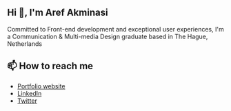 ## Hi 👋, I'm Aref Akminasi 
Committed to Front-end development and exceptional user experiences, I'm a Communication & Multi-media Design graduate based in The Hague, Netherlands
  <!-- - 👀 I’m interested in ... -->
  <!-- - 🌱 I’m currently learning ... -->
  <!--💞️ I’m looking to collaborate on ... -->
## 📫 How to reach me 
- [Portfolio website](https://arefakminasi.com)
- [LinkedIn](https://www.linkedin.com/in/aref-akminasi-91412b207/)
- [Twitter](https://twitter.com/aref_akminasi)
